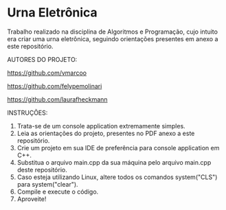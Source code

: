 # Urna Eletrônica
Trabalho realizado na disciplina de Algoritmos e Programação, cujo intuito era criar uma urna eletrônica, seguindo orientações
presentes em anexo a este repositório. 

AUTORES DO PROJETO:

https://github.com/vmarcoo

https://github.com/felypemolinari

https://github.com/laurafheckmann 

INSTRUÇÕES: 

1) Trata-se de um console application extremamente simples.
2) Leia as orientações do projeto, presentes no PDF anexo a este repositório.
3) Crie um projeto em sua IDE de preferência para console application em C++.
4) Substitua o arquivo main.cpp da sua máquina pelo arquivo main.cpp deste repositório.
5) Caso esteja utilizando Linux, altere todos os comandos system("CLS") para system("clear").
6) Compile e execute o código.
7) Aproveite!
